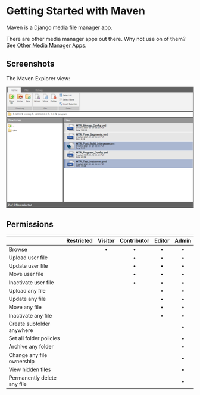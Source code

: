 # Getting Started with Maven

Maven is a Django media file manager app. 

There are other media manager apps out there.  Why not use on of them?  See [Other Media Manager Apps](Other%20Media%20Manager%20Apps.md).

## Screenshots

The Maven Explorer view:

![Maven Explorer](img/maven-explorer.png)

## Permissions

| | Restricted |Visitor |Contributor | Editor | Admin |
| :-- | :---: | :---: | :---: | :---: | :---: 
| Browse                      | | • | • | • | • |
| Upload user file            | |   | • | • | • |
| Update user file            | |   | • | • | • |
| Move user file              | |   | • | • | • |
| Inactivate user file        | |   | • | • | • |
| Upload any file             | |   |   | • | • |
| Update any file             | |   |   | • | • |
| Move any file               | |   |   | • | • |
| Inactivate any file         | |   |   | • | • |
| Create subfolder anywhere   | |   |   |   | • |
| Set all folder policies     | |   |   |   | • |
| Archive any folder          | |   |   |   | • |
| Change any file ownership   | |   |   |   | • |
| View hidden files           | |   |   |   | • |
| Permanently delete any file | |   |   |   | • |








